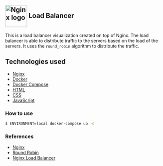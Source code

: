 ## <img align="center" src="https://cdn.jsdelivr.net/gh/devicons/devicon/icons/nginx/nginx-original.svg" alt="Nginx logo" height="70"/>  Load Balancer

This is a load balancer visualization created on top of Nginx. The load balancer is
able to distribute traffic to the servers based on the load of the servers. It uses 
the `round_robin` algorithm to distribute the traffic.

## Technologies used

- [Nginx](https://nginx.org/)
- [Docker](https://www.docker.com/)
- [Docker Compose](https://docs.docker.com/compose/)
- [HTML](https://www.w3schools.com/html/)
- [CSS](https://www.w3schools.com/css/)
- [JavaScript](https://www.w3schools.com/js/)

### How to use

```bash
$ ENVIRONMENT=local docker-compose up -d
```

### References

- [Nginx](https://nginx.org/)
- [Round Robin](https://en.wikipedia.org/wiki/Round-robin)
- [Nginx Load Balancer](https://www.nginx.com/blog/what-is-a-load-balancer/)
